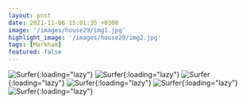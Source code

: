 ```yaml
---
layout: post
date: 2021-11-06 15:01:35 +0300
image: '/images/house29/img1.jpg'
highlight_image: '/images/house29/img2.jpg'
tags: [Markham]
featured: false
---
```


![Surfer]({{site.baseurl}}/images/house29/img3.jpg){:loading="lazy"}
![Surfer]({{site.baseurl}}/images/house29/img4.jpg){:loading="lazy"}
![Surfer]({{site.baseurl}}/images/house29/img5.jpg){:loading="lazy"}
![Surfer]({{site.baseurl}}/images/house29/img6.jpg){:loading="lazy"}
![Surfer]({{site.baseurl}}/images/house29/img7.jpg){:loading="lazy"}
![Surfer]({{site.baseurl}}/images/house29/img8.jpg){:loading="lazy"} 